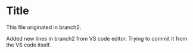 # Title

This file originated in branch2.


Added new lines in branch2 from VS code editor. Trying to commit it from the VS code itself.